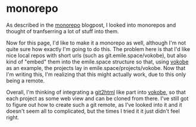 # monorepo

As described in the <a href="/blog/2021/07-12-monorepo">monorepo</a> blogpost, I looked into monorepos and thought of tranfserring a lot of stuff into them.

Now for this page, I'd like to make it a monorepo as well, although I'm not quite sure how exactly I'm going to do this. The problem here is that I'd like nice local repos with short urls (such as git.emile.space/vokobe), but also kind of "embed" them into the emile.space structure so that, using <a href="/projects/vokobe/">vokobe</a> as an example, the projects lay in emile.space/projects/vokobe. Now that I'm writing this, I'm realizing that this might actually work, due to this only being a remote.

Overall, I'm thinking of integrating a <a href="https://github.com/mmitch/git2html">git2html</a> like part into <a href="/projects/vokobe">vokobe</a>, so that each project as some web view and can be cloned from there. I've still got to figure out how to create such a git remote, as I've looked into it and it doesn't seem all to complicated, but the times I tried it it just didn't feel right.